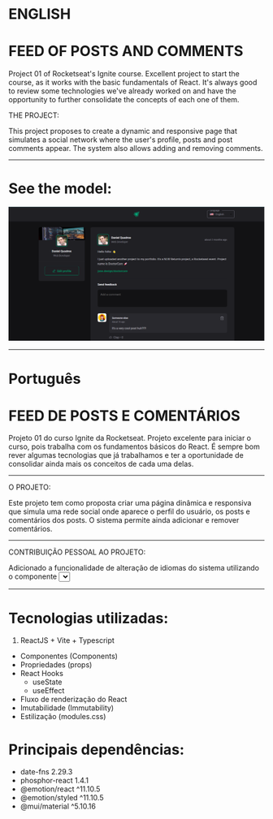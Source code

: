 # ENGLISH

# FEED OF POSTS AND COMMENTS

Project 01 of Rocketseat's Ignite course. Excellent project to start the course, as it works with the basic fundamentals of React.
It's always good to review some technologies we've already worked on and have the opportunity to further consolidate the concepts of each one of them.

THE PROJECT:

This project proposes to create a dynamic and responsive page that simulates a social network where the user's profile, posts and post comments appear.
The system also allows adding and removing comments.

------------

# See the model:

![alt text01](src/assets/readme-01.png)


------------

# Português

# FEED DE POSTS E COMENTÁRIOS

Projeto 01 do curso Ignite da Rocketseat. Projeto excelente para iniciar o curso, pois trabalha com os fundamentos básicos do React.
É sempre bom rever algumas tecnologias que já trabalhamos e ter a oportunidade de consolidar ainda mais os conceitos de cada uma delas.

------------

O PROJETO:

Este projeto tem como proposta criar uma página dinâmica e responsiva que simula uma rede social onde aparece o perfil do usuário, os posts e comentários dos posts.
O sistema permite ainda adicionar e remover comentários.

------------

CONTRIBUIÇÃO PESSOAL AO PROJETO:

Adicionado a funcionalidade de alteração de idiomas do sistema utilizando o componente <Select> do Material UI.
Esta funcionalidade alterna todos os textos do sistema entre os idiomas Português do Brasil e o Inglês Americano.

------------

# Tecnologias utilizadas:

1. ReactJS + Vite + Typescript

  * Componentes (Components)
  * Propriedades (props)
  * React Hooks
    - useState
    - useEffect
  * Fluxo de renderização do React
  * Imutabilidade (Immutability)
  * Estilização (modules.css)

# Principais dependências:

  * date-fns 2.29.3
  * phosphor-react 1.4.1
  * @emotion/react ^11.10.5
  * @emotion/styled ^11.10.5
  * @mui/material ^5.10.16
